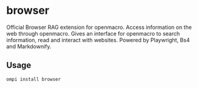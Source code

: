# browser
Official Browser RAG extension for openmacro. Access information on the web through openmacro. Gives an interface for openmacro to search information, read and interact with websites. Powered by Playwright, Bs4 and Markdownify.

## Usage
```shell
ompi install browser
```

